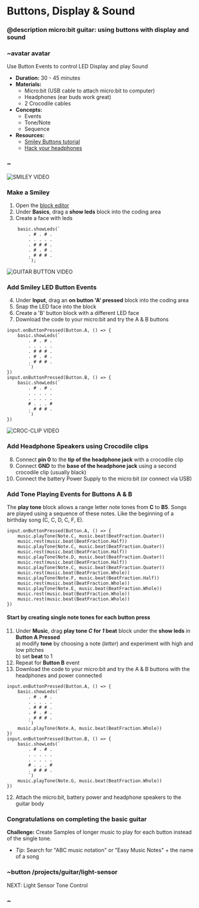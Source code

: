 # Buttons, Display & Sound
### @description micro:bit guitar: using buttons with display and sound

### ~avatar avatar
Use Button Events to control LED Display and play Sound  
* **Duration:** 30 - 45 minutes
* **Materials:**
  * Micro:bit (USB cable to attach micro:bit to computer)
  * Headphones (ear buds work great)
  * 2 Crocodile cables  
* **Concepts:**
     * Events
     * Tone/Note
     * Sequence
* **Resources:**
  * [Smiley Buttons tutorial](docs/projects/smiley-buttons)
  * [Hack your headphones](docs/projects/hack-your-headphones)
### ~
![SMILEY VIDEO]()

### Make a Smiley
1) Open the [block editor](https://codethemicrobit.com) 
2) Under **Basics**, drag a **show leds** block into the coding area
3) Create a face with leds  
```blocks
    basic.showLeds(`
        . # . # .
        . . . . .
        . # # # .
        . # . # .
        . # # # .
        `);
```  
![GUITAR BUTTON VIDEO]()
### Add Smiley LED Button Events  
4) Under **Input**, drag an **on button 'A' pressed** block into the coding area
5) Snap the LED face into the block
6) Create a 'B' button block with a different LED face 
7) Download the code to your micro:bit and try the A & B buttons
```blocks
input.onButtonPressed(Button.A, () => {
    basic.showLeds(`
        . # . # .
        . . . . .
        . # # # .
        . # . # .
        . # # # .
        `)
})
input.onButtonPressed(Button.B, () => {
    basic.showLeds(`
        . # . # .
        . . . . .
        . . . . .
        # . . . #
        . # # # .
        `)
})
```

![CROC-CLIP VIDEO]() 
### Add Headphone Speakers using Crocodile clips
8) Connect **pin 0** to the **tip of the headphone jack** with a crocodile clip
9) Connect **GND** to the **base of the headphone jack** using a second crocodile clip (usually black) 
10) Connect the battery Power Supply to the micro:bit (or connect via USB)
### Add Tone Playing Events for Buttons A & B
The **play tone** block allows a range letter note tones from **C** to **B5**.  Songs are played using a sequence of these notes.
  Like the beginning of a birthday song (C, C, D, C, F, E).
```blocks
input.onButtonPressed(Button.A, () => {
    music.playTone(Note.C, music.beat(BeatFraction.Quater))
    music.rest(music.beat(BeatFraction.Half))
    music.playTone(Note.C, music.beat(BeatFraction.Quater))
    music.rest(music.beat(BeatFraction.Half))
    music.playTone(Note.D, music.beat(BeatFraction.Quater))
    music.rest(music.beat(BeatFraction.Half))
    music.playTone(Note.C, music.beat(BeatFraction.Quater))
    music.rest(music.beat(BeatFraction.Whole))
    music.playTone(Note.F, music.beat(BeatFraction.Half))
    music.rest(music.beat(BeatFraction.Whole))
    music.playTone(Note.E, music.beat(BeatFraction.Whole))
    music.rest(music.beat(BeatFraction.Whole))
    music.rest(music.beat(BeatFraction.Whole))
})
```
#### Start by creating single note tones for each button press

11) Under **Music**, drag **play tone *C* for *1* beat** block under the **show leds** in **Button A Pressed**  
  a) modify **tone** by choosing a note (*letter*) and experiment with high and low pitches  
  b) set **beat** to 1
12) Repeat for **Button B** event
13) Download the code to your micro:bit and try the A & B buttons with the headphones and power connected
```blocks
input.onButtonPressed(Button.A, () => {
    basic.showLeds(`
        . # . # .
        . . . . .
        . # # # .
        . # . # .
        . # # # .
        `)
    music.playTone(Note.A, music.beat(BeatFraction.Whole))
})
input.onButtonPressed(Button.B, () => {
    basic.showLeds(`
        . # . # .
        . . . . .
        . . . . .
        # . . . #
        . # # # .
        `)
    music.playTone(Note.G, music.beat(BeatFraction.Whole))
})
```
12) Attach the micro:bit, battery power and headphone speakers to the guitar body 
  
### Congratulations on completing the basic guitar   
**Challenge:** Create Samples of longer music to play for each button instead of the single tone.
  - *Tip*: Search for "ABC music notation" or "Easy Music Notes" + the name of a song

### ~button /projects/guitar/light-sensor
NEXT: Light Sensor Tone Control
### ~